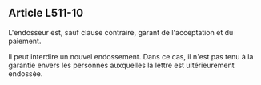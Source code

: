 Article L511-10
----
L'endosseur est, sauf clause contraire, garant de l'acceptation et du paiement.

Il peut interdire un nouvel endossement. Dans ce cas, il n'est pas tenu à la
garantie envers les personnes auxquelles la lettre est ultérieurement endossée.

